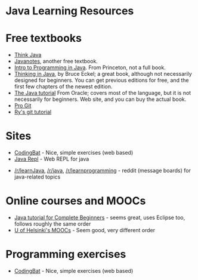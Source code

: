 Java Learning Resources
====

# Free textbooks
* [Think Java](http://greenteapress.com/thinkapjava/)
* [Javanotes](http://math.hws.edu/javanotes/), another free textbook.
* [Intro to Programming in Java](http://introcs.cs.princeton.edu/java/home/). From Princeton, not a full book.
* [Thinking in Java](http://www.mindviewinc.com/Books/TIJ4/), by Bruce Eckel; a great book, although not necessarily designed for beginners. You can get previous editions for free, and the first few chapters of the newest edition. 
* [The Java tutorial](http://docs.oracle.com/javase/tutorial/) From Oracle; covers most of the language, but it is not necessarily for beginners. Web site, and you can buy the actual book.
* [Pro Git](https://git-scm.com/book/en/v2)
* [Ry's git tutorial](http://rypress.com/tutorials/git/index)

# Sites
* [CodingBat](http://codingbat.com) - Nice, simple exercises (web based)
* [Java Repl](http://www.javarepl.com/console.html) - Web REPL for java
+ [/r/learnJava](https://www.reddit.com/r/learnjava), [/r/java](https://www.reddit.com/r/java), [/r/learnprogramming](https://www.reddit.com/r/learnprogramming) - reddit (message boards) for java-related topics

# Online courses and MOOCs
+ [Java tutorial for Complete Beginners](https://www.udemy.com/java-tutorial/) - seems great, uses Eclipse too, follows roughly the same order
+ [U of Helsinki's MOOCs](http://mooc.fi/english.html) - Seem good, very different order 

# Programming exercises
* [CodingBat](http://codingbat.com) - Nice, simple exercises (web based)
